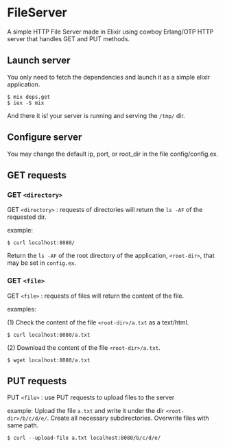 # FileServer

A simple HTTP File Server made in Elixir using cowboy Erlang/OTP HTTP server that handles GET and PUT methods.

## Launch server

You only need to fetch the dependencies and launch it as a simple elixir application.
```
$ mix deps.get
$ iex -S mix
```
And there it is! your server is running and serving the `/tmp/` dir.

## Configure server

You may change the default ip, port, or root_dir in the file config/config.ex.

## GET requests

### GET `<directory>`

GET `<directory>` : requests of directories will return the `ls -AF` of the requested dir.

example:
```
$ curl localhost:8080/
```
Return the `ls -AF` of the root directory of the application, `<root-dir>`, that may be set in `config.ex`.

### GET `<file>`

GET `<file>` : requests of files will return the content of the file.

examples: 

(1) Check the content of the file `<root-dir>/a.txt` as a text/html.
```
$ curl localhost:8080/a.txt
```

(2) Download the content of the file `<root-dir>/a.txt`.
```
$ wget localhost:8080/a.txt
```

## PUT requests

PUT `<file>` : use PUT requests to upload files to the server

example: Upload the file `a.txt` and write it under the dir `<root-dir>/b/c/d/e/`. 
         Create all necessary subdirectories. Overwrite files with same path.
```
$ curl --upload-file a.txt localhost:8080/b/c/d/e/
```

